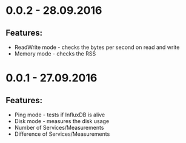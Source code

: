 # 0.0.2 - 28.09.2016
## Features:
- ReadWrite mode - checks the bytes per second on read and write
- Memory mode - checks the RSS

# 0.0.1 - 27.09.2016
## Features:
- Ping mode - tests if InfluxDB is alive
- Disk mode - measures the disk usage
- Number of Services/Measurements
- Difference of Services/Measurements